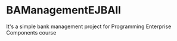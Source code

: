 # BAManagementEJBAll
It's a simple bank management project for Programming Enterprise Components course

